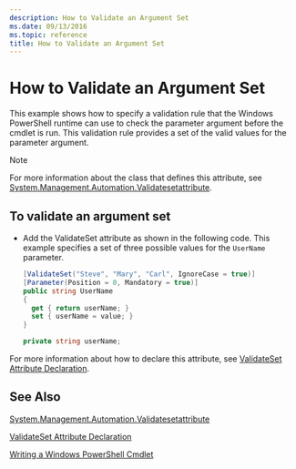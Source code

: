 ```yaml
---
description: How to Validate an Argument Set
ms.date: 09/13/2016
ms.topic: reference
title: How to Validate an Argument Set
---
```

# How to Validate an Argument Set

This example shows how to specify a validation rule that the Windows PowerShell runtime can use to check the parameter argument before the cmdlet is run. This validation rule provides a set of the valid values for the parameter argument.

> [!NOTE]
> For more information about the class that defines this attribute, see [System.Management.Automation.Validatesetattribute](/dotnet/api/System.Management.Automation.ValidateSetAttribute).

## To validate an argument set

- Add the ValidateSet attribute as shown in the following code. This example specifies a set of three possible values for the `UserName` parameter.

    ```csharp
    [ValidateSet("Steve", "Mary", "Carl", IgnoreCase = true)]
    [Parameter(Position = 0, Mandatory = true)]
    public string UserName
    {
      get { return userName; }
      set { userName = value; }
    }

    private string userName;
    ```

For more information about how to declare this attribute, see [ValidateSet Attribute Declaration](./validateset-attribute-declaration.md).

## See Also

[System.Management.Automation.Validatesetattribute](/dotnet/api/System.Management.Automation.ValidateSetAttribute)

[ValidateSet Attribute Declaration](./validateset-attribute-declaration.md)

[Writing a Windows PowerShell Cmdlet](./writing-a-windows-powershell-cmdlet.md)
